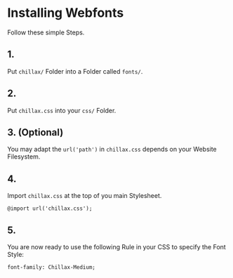 # Installing Webfonts
Follow these simple Steps.

## 1.
Put `chillax/` Folder into a Folder called `fonts/`.

## 2.
Put `chillax.css` into your `css/` Folder.

## 3. (Optional)
You may adapt the `url('path')` in `chillax.css` depends on your Website Filesystem.

## 4.
Import `chillax.css` at the top of you main Stylesheet.

```
@import url('chillax.css');
```

## 5.
You are now ready to use the following Rule in your CSS to specify the Font Style:
```
font-family: Chillax-Medium;

```

